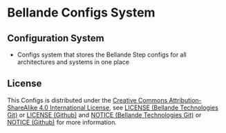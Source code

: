 # Bellande Configs System

## Configuration System
- Configs system that stores the Bellande Step configs for all architectures and systems in one place


## License
This Configs is distributed under the [Creative Commons Attribution-ShareAlike 4.0 International License](http://creativecommons.org/licenses/by-sa/4.0/), see [LICENSE (Bellande Technologies Git)](https://git.bellande-technologies.com/BRSRI/bellande_step_configs/blob/main/LICENSE) or [LICENSE (Github)](https://github.com/Robotics-Sensors/bellande_step_configs/blob/main/LICENSE) and [NOTICE (Bellande Technologies Git)](https://git.bellande-technologies.com/BRSRI/bellande_step_configs/blob/main/LICENSE) or [NOTICE (Github)](https://github.com/Robotics-Sensors/bellande_step_configs/blob/main/LICENSE) for more information.
